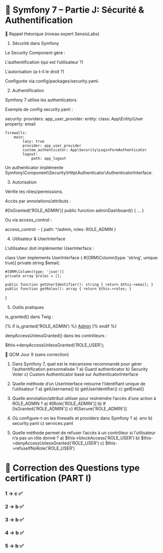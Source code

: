 # 🎯 Symfony 7 – Partie J: Sécurité & Authentification
🧠 Rappel théorique (niveau expert SensioLabs)
1. Sécurité dans Symfony

Le Security Component gère :

L’authentification (qui est l’utilisateur ?)

L’autorisation (a-t-il le droit ?)

Configurée via config/packages/security.yaml.

2. Authentification

Symfony 7 utilise les authenticators.

Exemple de config security.yaml :

security:
    providers:
        app_user_provider:
            entity:
                class: App\Entity\User
                property: email

    firewalls:
        main:
            lazy: true
            provider: app_user_provider
            custom_authenticator: App\Security\LoginFormAuthenticator
            logout:
                path: app_logout


Un authenticator implémente Symfony\Component\Security\Http\Authenticator\AuthenticatorInterface.

3. Autorisation

Vérifie les rôles/permissions.

Accès par annotations/attributs :

#[IsGranted('ROLE_ADMIN')]
public function adminDashboard() { ... }


Ou via access_control :

access_control:
    - { path: ^/admin, roles: ROLE_ADMIN }

4. Utilisateur & UserInterface

L’utilisateur doit implémenter UserInterface :

class User implements UserInterface
{
    #[ORM\Column(type: 'string', unique: true)]
    private string $email;

    #[ORM\Column(type: 'json')]
    private array $roles = [];
    
    public function getUserIdentifier(): string { return $this->email; }
    public function getRoles(): array { return $this->roles; }
}

5. Outils pratiques

is_granted() dans Twig :

{% if is_granted('ROLE_ADMIN') %}
   <a href="/admin">Admin</a>
{% endif %}


denyAccessUnlessGranted() dans les contrôleurs :

$this->denyAccessUnlessGranted('ROLE_USER');

📝 QCM Jour 9 (sans correction)

1. Dans Symfony 7, quel est le mécanisme recommandé pour gérer l’authentification personnalisée ?
a) Guard authenticator
b) Security Voter
c) Custom Authenticator basé sur AuthenticatorInterface

2. Quelle méthode d’un UserInterface retourne l’identifiant unique de l’utilisateur ?
a) getUsername()
b) getUserIdentifier()
c) getEmail()

3. Quelle annotation/attribut utiliser pour restreindre l’accès d’une action à ROLE_ADMIN ?
a) #[Role('ROLE_ADMIN')]
b) #[IsGranted('ROLE_ADMIN')]
c) #[Secure('ROLE_ADMIN')]

4. Où configure-t-on les firewalls et providers dans Symfony ?
a) .env
b) security.yaml
c) services.yaml

5. Quelle méthode permet de refuser l’accès à un contrôleur si l’utilisateur n’a pas un rôle donné ?
a) $this->blockAccess('ROLE_USER')
b) $this->denyAccessUnlessGranted('ROLE_USER')
c) $this->refuseIfNoRole('ROLE_USER')

# 📝 Correction des Questions type certification (PART I)
### 1 -> c ✅
### 2 -> b ✅
### 3 -> b ✅
### 4 -> b ✅
### 5 -> b ✅